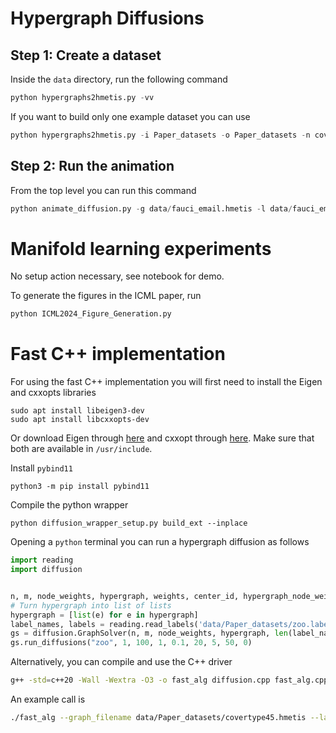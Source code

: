 # Hypergraph Diffusions

## Step 1: Create a dataset

Inside the `data` directory, run the following command

```python
python hypergraphs2hmetis.py -vv
```

If you want to build only one example dataset you can use

```python
python hypergraphs2hmetis.py -i Paper_datasets -o Paper_datasets -n covertype -vv -t 4 5 --suffix 45
```

## Step 2: Run the animation

From the top level you can run this command

```python
python animate_diffusion.py -g data/fauci_email.hmetis -l data/fauci_email.label -f infinity -v
```

# Manifold learning experiments

No setup action necessary, see notebook for demo.

To generate the figures in the ICML paper, run

```python
python ICML2024_Figure_Generation.py
```

# Fast C++ implementation

For using the fast C++ implementation you will first need to install the Eigen and cxxopts libraries

```
sudo apt install libeigen3-dev
sudo apt install libcxxopts-dev
```

Or download Eigen through [here](https://eigen.tuxfamily.org/dox/GettingStarted.html) and cxxopt through [here](https://github.com/jarro2783/cxxopts/blob/master/INSTALL). Make sure that both are available in `/usr/include`.

Install `pybind11`

```
python3 -m pip install pybind11
```

Compile the python wrapper

```
python diffusion_wrapper_setup.py build_ext --inplace
```

Opening a `python` terminal you can run a hypergraph diffusion as follows

```python
import reading
import diffusion


n, m, node_weights, hypergraph, weights, center_id, hypergraph_node_weights = reading.read_hypergraph('data/Paper_datasets/zoo.hmetis')
# Turn hypergraph into list of lists
hypergraph = [list(e) for e in hypergraph]
label_names, labels = reading.read_labels('data/Paper_datasets/zoo.label')
gs = diffusion.GraphSolver(n, m, node_weights, hypergraph, len(label_names), labels, 0)
gs.run_diffusions("zoo", 1, 100, 1, 0.1, 20, 5, 50, 0)
```

Alternatively, you can compile and use the C++ driver

```bash
g++ -std=c++20 -Wall -Wextra -O3 -o fast_alg diffusion.cpp fast_alg.cpp
```

An example call is

```bash
./fast_alg --graph_filename data/Paper_datasets/covertype45.hmetis --label_filename data/Paper_datasets/covertype45.label -T 3000 --lambda 1 -h 0.4 --minimum_revealed 20 --step 20 --maximum_revealed 200 -r 5 -e 40 --schedule 0 -v 2> covertype45_all.txt
```
